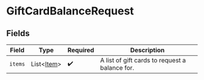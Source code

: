 # GiftCardBalanceRequest


## Fields

| Field                                          | Type                                           | Required                                       | Description                                    |
| ---------------------------------------------- | ---------------------------------------------- | ---------------------------------------------- | ---------------------------------------------- |
| `items`                                        | List\<[Item](../../models/components/Item.md)> | :heavy_check_mark:                             | A list of gift cards to request a balance for. |